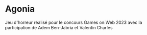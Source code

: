 # Agonia
Jeu d'horreur réalisé pour le concours Games on Web 2023 avec la participation de Adem Ben-Jabria et Valentin Charles
